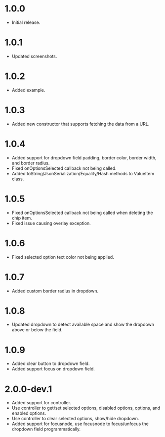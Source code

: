 # 1.0.0

* Initial release.

# 1.0.1
* Updated screenshots.

# 1.0.2
* Added example.

# 1.0.3
* Added new constructor that supports fetching the data from a URL.

# 1.0.4
* Added support for dropdown field padding, border color, border width, and border radius.
* Fixed onOptionsSelected callback not being called.
* Added toString/JsonSerialization/Equality/Hash methods to ValueItem class.
  
# 1.0.5
* Fixed onOptionsSelected callback not being called when deleting the chip item.
* Fixed issue causing overlay exception.
  
# 1.0.6
* Fixed selected option text color not being applied.
# 1.0.7
* Added custom border radius in dropdown.

# 1.0.8
* Updated dropdown to detect available space and show the dropdown above or below the field.

# 1.0.9
* Added clear button to dropdown field.
* Added support focus on dropdown field.

# 2.0.0-dev.1
* Added support for controller.
* Use controller to get/set selected options, disabled options, options, and enabled options.
* Use controller to clear selected options, show/hide dropdown.
* Added support for focusnode, use focusnode to focus/unfocus the dropdown field programmatically.
